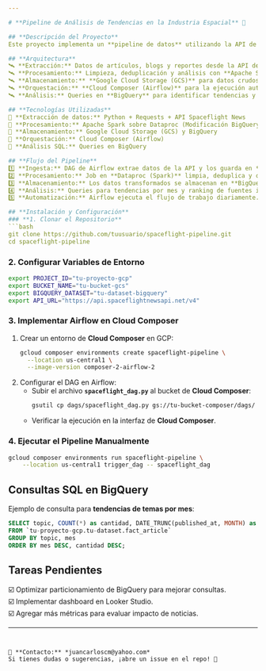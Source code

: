 ```yaml
---

# **Pipeline de Análisis de Tendencias en la Industria Espacial** 🚀  

## **Descripción del Proyecto**  
Este proyecto implementa un **pipeline de datos** utilizando la API de [Spaceflight News](https://api.spaceflightnewsapi.net/v4/docs/) para extraer, procesar y analizar información sobre la industria espacial. Se emplea **Google Cloud Composer (Airflow)** para orquestar las tareas, **BigQuery** para almacenamiento y análisis, y **Dataproc (Spark)** para procesamiento distribuido.  

## **Arquitectura**  
🛰 **Extracción:** Datos de artículos, blogs y reportes desde la API de Spaceflight News.  
🛰 **Procesamiento:** Limpieza, deduplicación y análisis con **Apache Spark en Dataproc**.  
🛰 **Almacenamiento:** **Google Cloud Storage (GCS)** para datos crudos y **BigQuery** para análisis estructurado.  
🛰 **Orquestación:** **Cloud Composer (Airflow)** para la ejecución automatizada del pipeline.  
🛰 **Análisis:** Queries en **BigQuery** para identificar tendencias y fuentes más relevantes.  

## **Tecnologías Utilizadas**  
🔹 **Extracción de datos:** Python + Requests + API Spaceflight News  
🔹 **Procesamiento:** Apache Spark sobre Dataproc (Modificación BigQuery con funciones SQL avanzadas) 
🔹 **Almacenamiento:** Google Cloud Storage (GCS) y BigQuery  
🔹 **Orquestación:** Cloud Composer (Airflow)  
🔹 **Análisis SQL:** Queries en BigQuery  

## **Flujo del Pipeline**  
1️⃣ **Ingesta:** DAG de Airflow extrae datos de la API y los guarda en **GCS**.  
2️⃣ **Procesamiento:** Job en **Dataproc (Spark)** limpia, deduplica y clasifica los datos(Modificación BigQuery con funciones SQL avanzadas).  
3️⃣ **Almacenamiento:** Los datos transformados se almacenan en **BigQuery**.  
4️⃣ **Análisis:** Queries para tendencias por mes y ranking de fuentes influyentes.  
5️⃣ **Automatización:** Airflow ejecuta el flujo de trabajo diariamente.  

## **Instalación y Configuración**  
### **1. Clonar el Repositorio**  
```bash
git clone https://github.com/tuusuario/spaceflight-pipeline.git
cd spaceflight-pipeline
```

### **2. Configurar Variables de Entorno**  
```bash
export PROJECT_ID="tu-proyecto-gcp"
export BUCKET_NAME="tu-bucket-gcs"
export BIGQUERY_DATASET="tu-dataset-bigquery"
export API_URL="https://api.spaceflightnewsapi.net/v4"
```

### **3. Implementar Airflow en Cloud Composer**  
1. Crear un entorno de **Cloud Composer** en GCP:  
   ```bash
   gcloud composer environments create spaceflight-pipeline \
     --location us-central1 \
     --image-version composer-2-airflow-2
   ```
2. Configurar el DAG en Airflow:  
   - Subir el archivo **`spaceflight_dag.py`** al bucket de **Cloud Composer**:  
     ```bash
     gsutil cp dags/spaceflight_dag.py gs://tu-bucket-composer/dags/
     ```
   - Verificar la ejecución en la interfaz de **Cloud Composer**.

### **4. Ejecutar el Pipeline Manualmente**  
```bash
gcloud composer environments run spaceflight-pipeline \
    --location us-central1 trigger_dag -- spaceflight_dag
```

## **Consultas SQL en BigQuery**  
Ejemplo de consulta para **tendencias de temas por mes**:
```sql
SELECT topic, COUNT(*) as cantidad, DATE_TRUNC(published_at, MONTH) as mes
FROM `tu-proyecto-gcp.tu-dataset.fact_article`
GROUP BY topic, mes
ORDER BY mes DESC, cantidad DESC;
```

## **Tareas Pendientes**  
☑️ Optimizar particionamiento de BigQuery para mejorar consultas.  
☑️ Implementar dashboard en Looker Studio.  
☑️ Agregar más métricas para evaluar impacto de noticias.  

---
```


📌 **Contacto:** *juancarloscm@yahoo.com*  
Si tienes dudas o sugerencias, ¡abre un issue en el repo! 🚀
